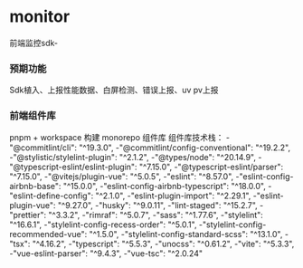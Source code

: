 # monitor
前端监控sdk-


### 预期功能
Sdk植入、上报性能数据、白屏检测、错误上报、uv pv上报

### 前端组件库 
pnpm + workspace 构建 monorepo 组件库
组件库技术栈： 
    -"@commitlint/cli": "^19.3.0",
    -"@commitlint/config-conventional": "^19.2.2",
    -"@stylistic/stylelint-plugin": "^2.1.2",
    -"@types/node": "^20.14.9",
    -"@typescript-eslint/eslint-plugin": "^7.15.0",
    -"@typescript-eslint/parser": "^7.15.0",
    -"@vitejs/plugin-vue": "^5.0.5",
    -"eslint": "^8.57.0",
    -"eslint-config-airbnb-base": "^15.0.0",
    -"eslint-config-airbnb-typescript": "^18.0.0",
    -"eslint-define-config": "^2.1.0",
    -"eslint-plugin-import": "^2.29.1",
    -"eslint-plugin-vue": "^9.27.0",
    -"husky": "^9.0.11",
    -"lint-staged": "^15.2.7",
    -"prettier": "^3.3.2",
    -"rimraf": "^5.0.7",
    -"sass": "^1.77.6",
    -"stylelint": "^16.6.1",
    -"stylelint-config-recess-order": "^5.0.1",
    -"stylelint-config-recommended-vue": "^1.5.0",
    -"stylelint-config-standard-scss": "^13.1.0",
    -"tsx": "^4.16.2",
    -"typescript": "^5.5.3",
    -"unocss": "^0.61.2",
    -"vite": "^5.3.3",
    -"vue-eslint-parser": "^9.4.3",
    -"vue-tsc": "^2.0.24"
